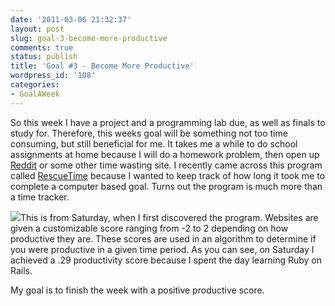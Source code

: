 ```yaml
---
date: '2011-03-06 21:32:37'
layout: post
slug: goal-3-become-more-productive
comments: true
status: publish
title: 'Goal #3 - Become More Productive'
wordpress_id: '108'
categories:
- GoalAWeek
---
```


So this week I have a project and a programming lab due, as well as finals to study for. Therefore, this weeks goal will be something not too time consuming, but still beneficial for me. It takes me a while to do school assignments at home because I will do a homework problem, then open up [Reddit](http://reddit.com) or some other time wasting site. I recently came across this program called [RescueTime](https://www.rescuetime.com/) because I wanted to keep track of how long it took me to complete a computer based goal. Turns out the program is much more than a time tracker.

[![](/images/posts/Goal03-01-1024x686.png)](/images/posts/Goal03-01.png)This is from Saturday, when I first discovered the program. Websites are given a customizable score ranging from -2 to 2 depending on how productive they are. These scores are used in an algorithm to determine if you were productive in a given time period. As you can see, on Saturday I achieved a .29 productivity score because I spent the day learning Ruby on Rails.

My goal is to finish the week with a positive productive score.
